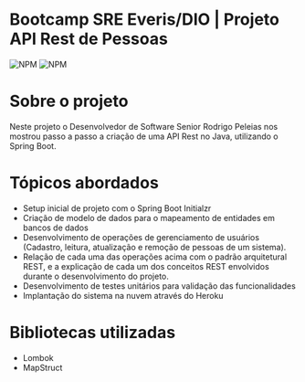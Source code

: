 # Bootcamp SRE Everis/DIO | Projeto API Rest de Pessoas

![NPM](https://img.shields.io/badge/Java-ED8B00?style=for-the-badge&logo=java&logoColor=white) ![NPM](https://img.shields.io/badge/Spring-6DB33F?style=for-the-badge&logo=spring&logoColor=white)

# Sobre o projeto

Neste projeto o Desenvolvedor de Software Senior Rodrigo Peleias nos mostrou passo a passo a criação de uma API Rest no Java, utilizando o Spring Boot.


# Tópicos abordados
- Setup inicial de projeto com o Spring Boot Initialzr
- Criação de modelo de dados para o mapeamento de entidades em bancos de dados
- Desenvolvimento de operações de gerenciamento de usuários (Cadastro, leitura, atualização e remoção de pessoas de um sistema).
- Relação de cada uma das operações acima com o padrão arquitetural REST, e a explicação de cada um dos conceitos REST envolvidos durante o desenvolvimento do projeto.
- Desenvolvimento de testes unitários para validação das funcionalidades
- Implantação do sistema na nuvem através do Heroku

# Bibliotecas utilizadas

- Lombok
- MapStruct
